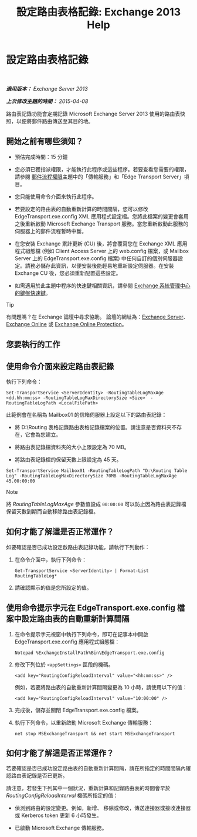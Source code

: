﻿---
title: '設定路由表格記錄: Exchange 2013 Help'
TOCTitle: 設定路由表格記錄
ms:assetid: 7184f8f7-4eb8-468a-aafe-b2d72868f820
ms:mtpsurl: https://technet.microsoft.com/zh-tw/library/Bb201696(v=EXCHG.150)
ms:contentKeyID: 50473445
ms.date: 05/21/2018
mtps_version: v=EXCHG.150
ms.translationtype: MT
---

# 設定路由表格記錄

 

_**適用版本：** Exchange Server 2013_

_**上次修改主題的時間：** 2015-04-08_

路由表記錄功能會定期記錄 Microsoft Exchange Server 2013 使用的路由表快照，以便將郵件路由傳送至其目的地。

## 開始之前有哪些須知？

  - 預估完成時間：15 分鐘

  - 您必須已獲指派權限，才能執行此程序或這些程序。若要查看您需要的權限，請參閱 [郵件流程權限](mail-flow-permissions-exchange-2013-help.md)主題中的「傳輸服務」和「Edge Transport Server」項目。

  - 您只能使用命令介面來執行此程序。

  - 若要設定的路由表的自動重新計算的時間間隔，您可以修改 EdgeTransport.exe.config XML 應用程式設定檔。您將此檔案的變更會套用之後重新啟動 Microsoft Exchange Transport 服務。當您重新啟動此服務的伺服器上的郵件流程暫時中斷。

  - 在您安裝 Exchange 累計更新 (CU) 後，將會覆寫您在 Exchange XML 應用程式組態檔 (例如 Client Access Server 上的 web.config 檔案，或 Mailbox Server 上的 EdgeTransport.exe.config 檔案) 中任何自訂的個別伺服器設定。請務必儲存此資訊，以便安裝後能輕易地重新設定伺服器。在安裝 Exchange CU 後，您必須重新配置這些設定。

  - 如需適用於此主題中程序的快速鍵相關資訊，請參閱 [Exchange 系統管理中心的鍵盤快速鍵](keyboard-shortcuts-in-the-exchange-admin-center-exchange-online-protection-help.md)。


> [!TIP]  
> 有問題嗎？在 Exchange 論壇中尋求協助。 論壇的網址為：<a href="https://go.microsoft.com/fwlink/p/?linkid=60612">Exchange Server</a>、 <a href="https://go.microsoft.com/fwlink/p/?linkid=267542">Exchange Online</a> 或 <a href="https://go.microsoft.com/fwlink/p/?linkid=285351">Exchange Online Protection</a>。




## 您要執行的工作

## 使用命令介面來設定路由表記錄

執行下列命令：

    Set-TransportService <ServerIdentity> -RoutingTableLogMaxAge <dd.hh:mm:ss> -RoutingTableLogMaxDirectorySize <Size>  -RoutingTableLogPath <LocalFilePath>

此範例會在名稱為 Mailbox01 的信箱伺服器上設定以下的路由表記錄：

  - 將 D:\\Routing 表格記錄路由表格記錄檔案的位置。請注意是否資料夾不存在，它會為您建立。

  - 將路由表記錄檔資料夾的大小上限設定為 70 MB。

  - 將路由表記錄檔的保留天數上限設定為 45 天。

<!-- end list -->

    Set-TransportService Mailbox01 -RoutingTableLogPath "D:\Routing Table Log" -RoutingTableLogMaxDirectorySize 70MB -RoutingTableLogMaxAge 45.00:00:00


> [!NOTE]  
> 將 <em>RoutingTableLogMaxAge</em> 參數值設成 <code>00:00:00</code> 可以防止因為路由表記錄檔保留天數到期而自動移除路由表記錄檔。




## 如何才能了解這是否正常運作？

如要確認是否已成功設定啟路由表記錄功能，請執行下列動作：

1.  在命令介面中，執行下列命令：
    
        Get-TransportService <ServerIdentity> | Format-List RoutingTableLog*

2.  請確認顯示的值是您所設定的值。

## 使用命令提示字元在 EdgeTransport.exe.config 檔案中設定路由表的自動重新計算間隔

1.  在命令提示字元視窗中執行下列命令，即可在記事本中開啟 EdgeTransport.exe.config 應用程式組態檔：
    
        Notepad %ExchangeInstallPath%Bin\EdgeTransport.exe.config

2.  修改下列位於 `<appSettings>` 區段的機碼。
    
        <add key="RoutingConfigReloadInterval" value="<hh:mm:ss>" />
    
    例如，若要將路由表的自動重新計算間隔變更為 10 小時，請使用以下的值：
    
        <add key="RoutingConfigReloadInterval" value="10:00:00" />

3.  完成後，儲存並關閉 EdgeTransport.exe.config 檔案。

4.  執行下列命令，以重新啟動 Microsoft Exchange 傳輸服務：
    
        net stop MSExchangeTransport && net start MSExchangeTransport

## 如何才能了解這是否正常運作？

若要確認是否已成功設定路由表的自動重新計算間隔，請在所指定的時間間隔內確認路由表記錄是否已更新。

請注意，若發生下列其中一個狀況，重新計算和記錄路由表的時間會早於 *RoutingConfigReloadInterval* 機碼所指定的值：

  - 偵測到路由的設定變更。例如，新增、 移除或修改，傳送連接器或接收連接器或 Kerberos token 更新 6 小時發生。

  - 已啟動 Microsoft Exchange 傳輸服務。

